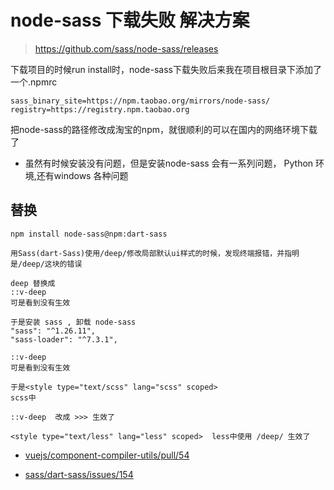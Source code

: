 #  node-sass 下载失败 解决方案

>https://github.com/sass/node-sass/releases

下载项目的时候run install时，node-sass下载失败后来我在项目根目录下添加了一个.npmrc

```
sass_binary_site=https://npm.taobao.org/mirrors/node-sass/
registry=https://registry.npm.taobao.org
```

把node-sass的路径修改成淘宝的npm，就很顺利的可以在国内的网络环境下载了


- 虽然有时候安装没有问题，但是安装node-sass 会有一系列问题， Python 环境,还有windows 各种问题




## 替换


```
npm install node-sass@npm:dart-sass 

用Sass(dart-Sass)使用/deep/修改局部默认ui样式的时候，发现终端报错，并指明是/deep/这块的错误

deep 替换成
::v-deep
可是看到没有生效

于是安装 sass , 卸载 node-sass
"sass": "^1.26.11",
"sass-loader": "^7.3.1",

::v-deep
可是看到没有生效

于是<style type="text/scss" lang="scss" scoped>
scss中

::v-deep  改成 >>> 生效了

<style type="text/less" lang="less" scoped>  less中使用 /deep/ 生效了

```

- [vuejs/component-compiler-utils/pull/54](https://github.com/vuejs/component-compiler-utils/pull/54)

- [sass/dart-sass/issues/154](https://github.com/sass/dart-sass/issues/154)
